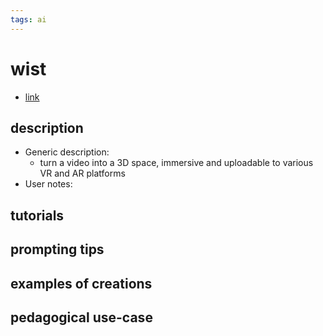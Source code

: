 ```yaml
---
tags: ai 
---
```



# wist


* [link](https://wistlabs.com/)

## description
* Generic description: 
    * turn a video into a 3D space, immersive and uploadable to various VR and AR platforms 
* User notes:

## tutorials

## prompting tips

## examples of creations 

## pedagogical use-case 